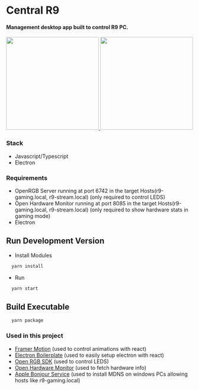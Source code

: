 # Central R9
#### Management desktop app built to control R9 PC.
<a href="https://www.youtube.com/watch?v=WB6QjWXHYdA&ab_channel=Labz">
<img src="https://github.com/pipoblak/central-r9/assets/18637121/4cf387ef-48e3-4cee-8ebd-2f5e261bc8bc" height="250px"/>
</a>
<a href="https://www.youtube.com/watch?v=WB6QjWXHYdA&ab_channel=Labz">
  <img src="https://github.com/pipoblak/central-r9/blob/main/video.jpeg" height="250px"/>
</a>

### Stack

- Javascript/Typescript
- Electron

### Requirements

- OpenRGB Server running at port 6742 in the target Hosts(r9-gaming.local, r9-stream.local) (only required to control LEDS)
- Open Hardware Monitor running at port 8085 in the target Hosts(r9-gaming.local, r9-stream.local) (only required to show hardware stats in gaming mode)
- Electron

## Run Development Version

- Install Modules

```bash
  yarn install
```

- Run

```bash
  yarn start
```

## Build Executable

```bash
  yarn package
```

### Used in this project

- [Framer Motion](https://www.framer.com/motion/animation/) (used to control animations with react)
- [Electron Boilerplate](https://electron-react-boilerplate.js.org/) (used to easily setup electron with react)
- [Open RGB SDK](https://github.com/Mola19/openrgb-sdk) (used to control LEDS)
- [Open Hardware Monitor](https://openhardwaremonitor.org/downloads/) (used to fetch hardware info)
- [Apple Bonjour Service](https://support.apple.com/kb/dl999?locale=pt_BR) (used to install MDNS on windows PCs allowing hosts like r9-gaming.local)
